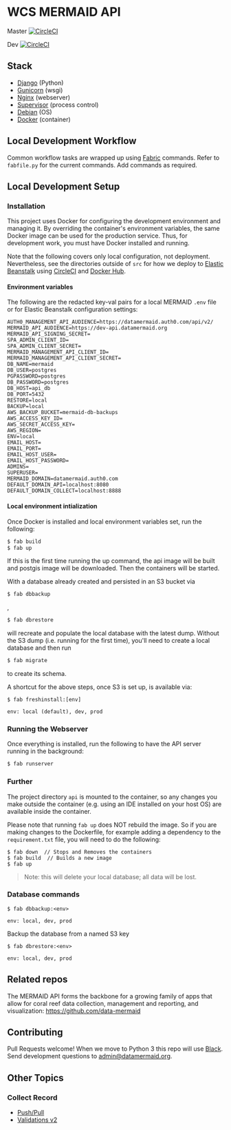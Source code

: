 # WCS MERMAID API

Master [![CircleCI](https://circleci.com/gh/data-mermaid/mermaid-api/tree/master.svg?style=svg)](https://circleci.com/gh/data-mermaid/mermaid-api/tree/master)

Dev [![CircleCI](https://circleci.com/gh/data-mermaid/mermaid-api/tree/dev.svg?style=svg)](https://circleci.com/gh/data-mermaid/mermaid-api/tree/dev)

## Stack

- [Django](https://www.djangoproject.com/) (Python)
- [Gunicorn](https://gunicorn.org/) (wsgi)
- [Nginx](https://www.nginx.com/) (webserver)
- [Supervisor](http://supervisord.org/) (process control)
- [Debian](https://www.debian.org/releases/stretch/) (OS)
- [Docker](https://www.docker.com/) (container)

## Local Development Workflow

Common workflow tasks are wrapped up using [Fabric](http://www.fabfile.org/) commands. Refer to `fabfile.py` for the 
current commands. Add commands as required.

## Local Development Setup

### Installation

This project uses Docker for configuring the development environment and managing it. By overriding the container's 
environment variables, the same Docker image can be used for the production service. Thus, for development work, you
 must have Docker installed and running. 
 
Note that the following covers only local configuration, not deployment. Nevertheless, see the directories outside of
 `src` for how we deploy to [Elastic Beanstalk](https://aws.amazon.com/elasticbeanstalk/) using 
 [CircleCI](https://circleci.com/) and [Docker Hub](https://hub.docker.com/).
 
#### Environment variables

The following are the redacted key-val pairs for a local MERMAID `.env` file or for Elastic Beanstalk configuration 
settings:
```
AUTH0_MANAGEMENT_API_AUDIENCE=https://datamermaid.auth0.com/api/v2/
MERMAID_API_AUDIENCE=https://dev-api.datamermaid.org
MERMAID_API_SIGNING_SECRET=
SPA_ADMIN_CLIENT_ID=
SPA_ADMIN_CLIENT_SECRET=
MERMAID_MANAGEMENT_API_CLIENT_ID=
MERMAID_MANAGEMENT_API_CLIENT_SECRET=
DB_NAME=mermaid
DB_USER=postgres
PGPASSWORD=postgres
DB_PASSWORD=postgres
DB_HOST=api_db
DB_PORT=5432
RESTORE=local
BACKUP=local
AWS_BACKUP_BUCKET=mermaid-db-backups
AWS_ACCESS_KEY_ID=
AWS_SECRET_ACCESS_KEY=
AWS_REGION=
ENV=local
EMAIL_HOST=
EMAIL_PORT=
EMAIL_HOST_USER=
EMAIL_HOST_PASSWORD=
ADMINS=
SUPERUSER=
MERMAID_DOMAIN=datamermaid.auth0.com
DEFAULT_DOMAIN_API=localhost:8080
DEFAULT_DOMAIN_COLLECT=localhost:8888
```

#### Local environment intialization

Once Docker is installed and local environment variables set, run the following:

```sh
$ fab build
$ fab up
```

If this is the first time running the up command, the api image will be built and postgis image will be downloaded. 
Then the containers will be started. 

With a database already created and persisted in an S3 bucket via 
```sh
$ fab dbbackup
``` 
,
```sh
$ fab dbrestore
``` 
will recreate and populate the local database with the latest dump. Without the S3 dump (i.e. running for the first time),
 you'll need to create a local database and then run 
 ```sh
$ fab migrate
``` 
to create its schema.

A shortcut for the above steps, once S3 is set up, is available via:

```
$ fab freshinstall:[env]

env: local (default), dev, prod
```

### Running the Webserver

Once everything is installed, run the following to have the API server running in the background:

```sh
$ fab runserver
```

### Further

The project directory `api` is mounted to the container, so any changes you make outside the container (e.g. using 
an IDE installed on your host OS) are available inside the container.

Please note that running `fab up` does NOT rebuild the image. So if you are making changes to the Dockerfile, for 
example adding a dependency to the `requirement.txt` file, you will need to do the following:

```
$ fab down  // Stops and Removes the containers
$ fab build  // Builds a new image
$ fab up
```

> Note: this will delete your local database; all data will be lost.

### Database commands

```
$ fab dbbackup:<env>

env: local, dev, prod
```

Backup the database from a named S3 key

```
$ fab dbrestore:<env>

env: local, dev, prod
```

## Related repos

The MERMAID API forms the backbone for a growing family of apps that allow for coral reef data collection, 
management and reporting, and visualization:
https://github.com/data-mermaid

## Contributing

Pull Requests welcome! When we move to Python 3 this repo will use [Black](https://black.readthedocs.io/en/stable/). Send development questions to 
admin@datamermaid.org.


## Other Topics

### Collect Record

* [Push/Pull](src/api/resources/sync/README.md)
* [Validations v2](src/api/submission/validations2/README.md)